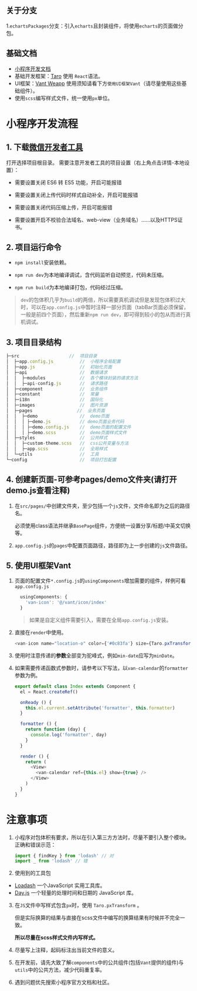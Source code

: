 ## 关于分支
1.`echartsPackages`分支：引入`echarts`且封装组件，将使用`echarts`的页面做分包。

## 基础文档

- [小程序开发文档](https://developers.weixin.qq.com/miniprogram/dev/framework/)
- 基础开发框架：[Taro](https://taro-docs.jd.com/taro/docs/README)
  使用 `React`语法。
- UI框架：[Vant Weapp](https://youzan.github.io/vant-weapp/#/home)
  使用须知请看下方`使用UI框架Vant`（请尽量使用这些基础组件）。
- 使用`scss`编写样式文件，统一使用`px`单位。

# 小程序开发流程

## 1. 下载[微信开发者工具](https://developers.weixin.qq.com/miniprogram/dev/devtools/download.html)

打开选择项目根目录。
需要注意开发者工具的项目设置（右上角点击详情-本地设置）：

- 需要设置关闭 ES6 转 ES5 功能，开启可能报错

- 需要设置关闭上传代码时样式自动补全，开启可能报错

- 需要设置关闭代码压缩上传，开启可能报错

- 需要设置开启不校验合法域名、web-view（业务域名）......以及HTTPS证书。

## 2. 项目运行命令

- `npm install`安装依赖。

- `npm run dev`为本地编译调试，含代码监听自动预览，代码未压缩。

- `npm run build`为本地编译打包，代码经过压缩。

> `dev`的包体积几乎为`build`的两倍，所以需要真机调试但是发现包体积过大时，可以在`app.config.js`中暂时注释一部分页面（tabBar页面必须保留，一般是前四个页面），然后重新`npm run dev`，即可得到较小的包从而进行真机调试。

## 3. 项目目录结构

```js
├─src                   //  项目目录
│  ├─app.config.js          //  小程序全局配置
│  ├─app.js                 //  初始化页面
│  ├─api                    //  数据请求
│  │  ├─modules             //  各个模块封装的请求方法
│  │  ├─api-config.js       //  请求路径
│  ├─component              //  业务组件
│  ├─constant               //  常量
│  ├─i18n               	//  国际化
│  ├─images                 //  图片资源
│  ├─pages                 //  业务页面
│  │  ├─demo             	//  demo页面
│  │  │	├─demo.js    		// demo页面业务代码
│  │  │	├─demo.config.js    //  demo页面的配置文件
│  │  │	├─demo.scss    		//  demo页面样式文件
│  ├─styles                 //  公共样式
│  │  ├─custom-theme.scss   //  css公共变量与方法
│  │  ├─app.scss       		//  全局样式
│  └─utils                  //  工具
└─config                	//  项目打包配置
```

## 4. 创建新页面-可参考pages/demo文件夹(请打开demo.js查看注释)

1. 在`src/pages/`中创建文件夹，至少包括一个`js`文件，文件命名即为之后的路径名。

   必须使用class语法并继承`BasePage`组件，方便统一设置分享/标题/中英文切换等。

2. `app.config.js`的`pages`中配置页面路径，路径即为上一步创建的`js`文件路径。

## 5. 使用UI框架Vant

1. 页面的配置文件`*.config.js`的`usingComponents`增加需要的组件，样例可看`app.config.js`

   ```js
     usingComponents: {
       'van-icon': '@/vant/icon/index'
     }
   ```

   > 如果是自定义组件需要引入，需要在全局`app.config.js`安装。

2. 直接在`render`中使用。

   ```js
   <van-icon name="location-o" color={'#0c83fa'} size={Taro.pxTransform(48)}/>
   ```

3. 使用时注意传递的**参数**全部变为驼峰式，例如`min-date`应写为`minDate`。
4. 如果需要传递函数式参数时，请参考以下写法，以`van-calendar`的`formatter`参数为例。
    ```js
    export default class Index extends Component {
      el = React.createRef()
    
      onReady () {
        this.el.current.setAttribute('formatter', this.formatter)
      }
    
      formatter () {
        return function (day) {
          console.log('formatter', day)
        }
      }
    
      render () {
        return (
          <View>
            <van-calendar ref={this.el} show={true} />
          </View>
        )
      }
    }
    ```
# 注意事项

1. 小程序对包体积有要求，所以在引入第三方方法时，尽量不要引入整个模块。正确和错误示范：

   ```js
   import { findKey } from 'lodash' // 对
   import _ from 'lodash' // 错
   ```

2. 使用到的工具包

- [Loadash](https://www.lodashjs.com/)
  一个JavaScript 实用工具库。
- [Day.js](https://dayjs.gitee.io/zh-CN/)
  一个轻量的处理时间和日期的 JavaScript 库。

3. 在`JS`文件中写样式包含`px`时，使用 `Taro.pxTransform` 。

   但是实际换算的结果与直接在scss文件中编写的换算结果有时候并不完全一致。

   **所以尽量在scss样式文件内写样式。**

4. 尽量写上注释，起码标注出当前文件的意义。

5. 在开发前，请先大致了解`components`中的公共组件(包括`Vant`提供的组件)与`utils`中的公共方法，减少代码重复率。

6. 遇到问题优先搜索小程序官方文档和社区。



